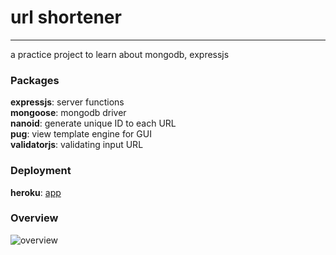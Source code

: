 # url shortener

---

a practice project to learn about mongodb, expressjs

### Packages

<b>expressjs</b>: server functions <br>
<b>mongoose</b>: mongodb driver <br>
<b>nanoid</b>: generate unique ID to each URL<br>
<b>pug</b>: view template engine for GUI <br>
<b>validatorjs</b>: validating input URL <br>

### Deployment

<b>heroku</b>: [app](https://hp-url-short.herokuapp.com/)

### Overview

![overview](http://www.plantuml.com/plantuml/proxy?cache=no&src=https://raw.githubusercontent.com/phuhh98/url-shortener/master/project.iuml)
